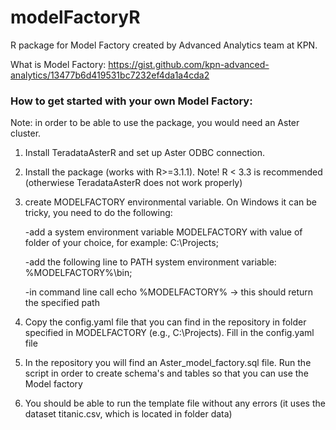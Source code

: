 # modelFactoryR
R package for Model Factory created by Advanced Analytics team at KPN.

What is Model Factory: https://gist.github.com/kpn-advanced-analytics/13477b6d419531bc7232ef4da1a4cda2

### How to get started with your own Model Factory:

Note: in order to be able to use the package, you would need an Aster cluster.

1)  Install TeradataAsterR and set up Aster ODBC connection.

2)	Install the package (works with  R>=3.1.1). Note! R < 3.3 is recommended (otherwiese TeradataAsterR does not work properly)

3) create MODELFACTORY environmental variable. On Windows it can be tricky, you need to do the following:

    -add a system environment variable MODELFACTORY with value of folder of your choice, for example: C:\Projects;

    -add the following line to PATH system environment variable: %MODELFACTORY%\bin;

    -in command line call echo %MODELFACTORY% -> this should return the specified path
  
4) Copy the config.yaml file that you can find in the repository in folder specified in MODELFACTORY (e.g., C:\Projects). Fill in the config.yaml file

5)	In the repository you will find an Aster_model_factory.sql file. Run the script in order to create schema's and tables so that you can use the Model factory

6)  You should be able to run the template file without any errors (it uses the dataset titanic.csv, which is located in folder data)

